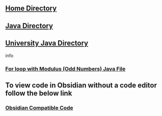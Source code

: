 ## [Home Directory](/CodeLanguages/ReadMe.md)
## [Java Directory](/CodeLanguages/Java/JavaContents.md)
## [University Java Directory](/CodeLanguages/Java/UniversityJavaFiles/ReadMe.md)

info
### [For loop with Modulus (Odd Numbers) Java File](forWithModulusOdd.java)

## To view code in Obsidian without a code editor follow the below link

### [Obsidian Compatible Code](forWithModulusOdd.md)